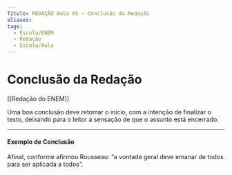 ```yaml
---
Título: REDAÇÃO Aula 05 — Conclusão da Redação
aliases:
tags:
  - Escola/ENEM
  - Redação
  - Escola/Aula
---
```


# Conclusão da Redação
[[Redação do ENEM]]

Uma boa conclusão deve retomar o início, com a intenção de finalizar o texto, deixando para o leitor a sensação de que o assunto está encerrado.

---
#### Exemplo de Conclusão

Afinal, conforme afirmou Rousseau: “a vontade geral deve emanar de todos para ser aplicada a todos”.